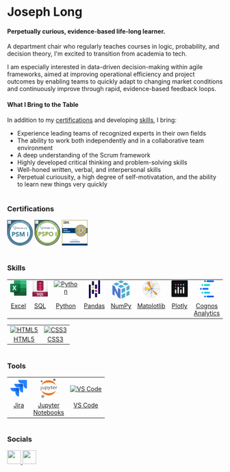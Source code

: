 <h1>Joseph Long</h1>
<h4>Perpetually curious, evidence-based life-long learner.</h4>

<p>A department chair who regularly teaches courses in logic, probability, and decision theory, I'm excited to transition from academia to tech.</p>

<p>I am especially interested in data-driven decision-making within agile frameworks, aimed at improving operational efficiency and project outcomes by enabling teams to quickly adapt to changing market conditions and continuously improve through rapid, evidence-based feedback loops.</p>

<h4>What I Bring to the Table</h4>
<p>In addition to my <a href="#certifications">certifications</a> and developing <a href="#skills">skills</a>, I bring:
<ul>
  <li>Experience leading teams of recognized experts in their own fields</li>
  <li>The ability to work both independently and in a collaborative team environment</li>
  <li>A deep understanding of the Scrum framework</li>
  <li>Highly developed critical thinking and problem-solving skills</li>
  <li>Well-honed written, verbal, and interpersonal skills</li>
  <li>Perpetual curiousity, a high degree of self-motivatation, and the ability to learn new things very quickly</li>
</ul>

</p>

<h1></h1>
<h3 id="#certifications">Certifications</h3>
<p align="left">
<a href="https://github.com/jos-long/jos-long/blob/main/Certification%2C%20PSM-1.pdf"><img src="https://github.com/jos-long/jos-long/blob/main/Badge%2C%20PSM-1.png" width="60" alt="Professional Scrum Master I" /></a> <a href="https://github.com/jos-long/jos-long/blob/main/Certification%2C%20PSPO-1.pdf"><img src="https://github.com/jos-long/jos-long/blob/main/Badge%2C%20PSPO-1.png" width="60" alt="Professional Scrum Product Owner I" /></a> <a href="https://github.com/jos-long/jos-long/blob/main/Certificate%2C%20Coursera%2C%20IBM%20Data%20analytist.pdf"><img src="https://github.com/jos-long/jos-long/blob/main/ibm-data-analyst-professional-certificate.png" width="60" alt="IBM Data Analyst Professional Certificate" /></a></p>

<h1></h1>
<h3 id="#skills">Skills</h3>
<table>
  <tr>
    <td align="center" valign="top"><a href="https://www.microsoft.com/en-us/microsoft-365/excel" target="_blank" rel="noreferrer"><img src="https://github.com/jos-long/jos-long/blob/main/excel_01.png" width="40" alt="Excel" /></a></td>
    <td align="center" valign="top"><a href="https://www.postgresql.org/" target="_blank" rel="noreferrer"><img src="https://github.com/jos-long/jos-long/blob/main/sql.jpg" width="40" alt="SQL" /></a></td>
    <td align="center" valign="top"><a href="https://www.python.org/" target="_blank" rel="noreferrer"><img src="https://raw.githubusercontent.com/danielcranney/readme-generator/main/public/icons/skills/python-colored.svg" width="40" alt="Python" /></a></td>
    <td align="center" valign="top"><a href="https://pandas.pydata.org/" target="_blank" rel="noreferrer"><img src="https://github.com/jos-long/jos-long/blob/main/pandas_logo_02.png" width="40" alt="Pandas" /></a></td>
    <td align="center" valign="top"><a href="https://numpy.org/" target="_blank" rel="noreferrer"><img src="https://github.com/jos-long/jos-long/blob/main/numpy_logo_02.png" width="40" alt="NumPy" /></a></td>
    <td align="center" valign="top"><a href="https://matplotlib.org/" target="_blank" rel="noreferrer"><img src="https://github.com/jos-long/jos-long/blob/main/matplotlib_logo_03.png" width="40" alt="matplotlib"></a></td>
    <td align="center" valign="top"><a href="https://dash.plotly.com/" target="_blank" rel="noreferrer"><img src="https://github.com/jos-long/jos-long/blob/main/plotly_logo.png" width="40" alt="Plotly"></a></td>
    <td align="center" valign="top"><a href="https://www.ibm.com/products/cognos-analytics?utm_content=SRCWW&p1=Search&p4=43700050328202003&p5=e&p9=58700005505951958&gclid=CjwKCAjwnK60BhA9EiwAmpHZwyTaM1SnsBF6b_DQlErrU1n2jkNvOO3UjWQes6CqwUSC4QEhpvTG9hoCNRAQAvD_BwE&gclsrc=aw.ds" rel="noreferrer"><img src="https://github.com/jos-long/jos-long/blob/main/cognos_analytics.png" width="40" alt="Cognos Analytics" /></a></td>
  </tr>
   <tr>
    <td align="center" valign="top"><a href="https://www.microsoft.com/en-us/microsoft-365/excel" target="_blank" rel="noreferrer">Excel</a></td>
    <td align="center" valign="top"><a href="https://www.postgresql.org/" target="_blank" rel="noreferrer">SQL</a></td>
    <td align="center" valign="top"><a href="https://www.python.org/" target="_blank" rel="noreferrer">Python</a></td>
    <td align="center" valign="top"><a href="https://pandas.pydata.org/" target="_blank" rel="noreferrer">Pandas</a></td>
    <td align="center" valign="top"><a href="https://numpy.org/" target="_blank" rel="noreferrer">NumPy</a></td>
    <td align="center" valign="top"><a href="https://matplotlib.org/" target="_blank" rel="noreferrer">Matplotlib</a></td>
    <td align="center" valign="top"><a href="https://dash.plotly.com/" target="_blank" rel="noreferrer">Plotly</a></td>
    <td align="center" valign="top"><a href="https://www.ibm.com/products/cognos-analytics?utm_content=SRCWW&p1=Search&p4=43700050328202003&p5=e&p9=58700005505951958&gclid=CjwKCAjwnK60BhA9EiwAmpHZwyTaM1SnsBF6b_DQlErrU1n2jkNvOO3UjWQes6CqwUSC4QEhpvTG9hoCNRAQAvD_BwE&gclsrc=aw.ds" rel="noreferrer">Cognos<br>Analytics</a></td>
  </tr>
</table>

<table>
  <tr>
    <td align="center" valign="top"><a href="https://developer.mozilla.org/en-US/docs/Glossary/HTML5" rel="noreferrer"><img src="https://raw.githubusercontent.com/danielcranney/readme-generator/main/public/icons/skills/html5-colored.svg" width="40" alt="HTML5" /></a></td>
    <td align="center" valign="top"><a href="https://www.w3.org/TR/CSS/#css" rel="noreferrer"><img src="https://raw.githubusercontent.com/danielcranney/readme-generator/main/public/icons/skills/css3-colored.svg" width="40" alt="CSS3" /></a></td>
  </tr>
  <tr>
   <td align="center" valign="top"><a href="https://developer.mozilla.org/en-US/docs/Glossary/HTML5" rel="noreferrer">HTML5</a></td>
    <td align="center" valign="top"><a href="https://www.w3.org/TR/CSS/#css" target="_blank" rel="noreferrer">CSS3</a></td>
  </tr>
</table>    



<h1></h1>
<h3>Tools</h3>
<table>
  <tr>
    <td align="center"><a href="https://www.atlassian.com/software/jira" rel="noreferrer"><img src="https://github.com/jos-long/jos-long/blob/main/jira_logo_02.jpg" width="40" alt="Jira" /></a></td>
    <td align="center"><a href="https://jupyter.org/" rel="noreferrer"><img src="https://github.com/jos-long/jos-long/blob/main/jupyter_logo.png" width="40" alt="Jupyter" /></a></td>
    <td align="center"><a href="https://code.visualstudio.com/" rel="noreferrer"><img src="https://raw.githubusercontent.com/danielcranney/readme-generator/main/public/icons/skills/visualstudiocode.svg" width="40" alt="VS Code" /></a></td>
  </tr>
  <tr>
    <td align="center" valign="top"><a href="https://www.atlassian.com/software/jira" rel="noreferrer">Jira</a></td>
    <td align="center" valign="top"><a href="https://jupyter.org/" rel="noreferrer">Jupyter<br>Notebooks</a></td>
    <td align="center" valign="top"><a href="https://code.visualstudio.com/" rel="noreferrer">VS Code</a></td>
  </tr>
</table>

<h1></h1>

<!-- 
* 🌍  I'm based in Rochester, NY
* ✉️  You can contact me at [jos.long@hotmail.com](mailto:jos.long@hotmail.com)
-->

<!-- PostgreSQL:
<a href="https://www.postgresql.org/" target="_blank" rel="noreferrer"><img src="https://raw.githubusercontent.com/danielcranney/readme-generator/main/public/icons/skills/postgresql-colored.svg" width="36" height="36" alt="PostgreSQL" /></a>-->

<!-- Flask:
<a href="https://flask.palletsprojects.com/en/2.0.x/" target="_blank" rel="noreferrer"><img src="https://raw.githubusercontent.com/danielcranney/readme-generator/main/public/icons/skills/flask-colored.svg" width="36" height="36" alt="Flask" /></a></p>-->





### Socials

<p align="left"> <a href="https://www.github.com/jos-long" target="_blank" rel="noreferrer"> <picture> <source media="(prefers-color-scheme: dark)" srcset="https://raw.githubusercontent.com/danielcranney/readme-generator/main/public/icons/socials/github-dark.svg" /> <source media="(prefers-color-scheme: light)" srcset="https://raw.githubusercontent.com/danielcranney/readme-generator/main/public/icons/socials/github.svg" /> <img src="https://raw.githubusercontent.com/danielcranney/readme-generator/main/public/icons/socials/github.svg" width="32" height="32" /> </picture> </a> <a href="https://www.linkedin.com/in/joslong" target="_blank" rel="noreferrer"> <picture> <source media="(prefers-color-scheme: dark)" srcset="https://raw.githubusercontent.com/danielcranney/readme-generator/main/public/icons/socials/linkedin-dark.svg" /> <source media="(prefers-color-scheme: light)" srcset="https://raw.githubusercontent.com/danielcranney/readme-generator/main/public/icons/socials/linkedin.svg" /> <img src="https://raw.githubusercontent.com/danielcranney/readme-generator/main/public/icons/socials/linkedin.svg" width="32" height="32" /> </picture> </a></p>
